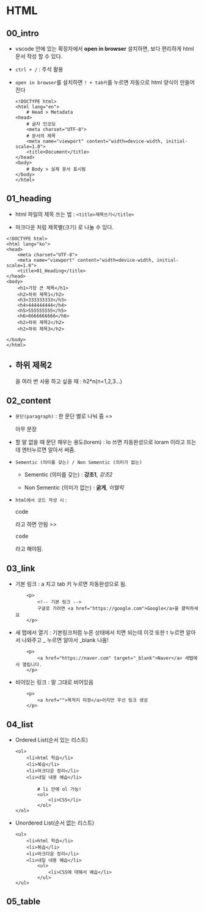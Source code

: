 # HTML

## 00_intro

- vscode 안에 있는 확장자에서 __open in browser__ 설치하면, 
보다 편리하게 html 문서 작성 할 수 있다.

- `ctrl + /` : 주석 활용

- `open in browser`를 설치하면 `! + tab키`를 누르면 자동으로 html 양식이 만들어 진다

    ```
    <!DOCTYPE html>
    <html lang="en">
        # Head > Metadata
    <head>
        # 글자 인코딩
        <meta charset="UTF-8">
        # 문서의 제목
        <meta name="viewport" content="width=device-width, initial-scale=1.0">
        <title>Document</title>
    </head>
    <body>
        # Body > 실제 문서 표시됨    
    </body>
    </html>
    ```

## 01_heading

- html 파일의 제목 쓰는 법 : `<title>제목쓰기</title>`

- 마크다운 처럼 제목별(크기) 로 나눌 수 있다.
    
```
<!DOCTYPE html>
<html lang="ko">
<head>
    <meta charset="UTF-8">
    <meta name="viewport" content="width=device-width, initial-scale=1.0">
    <title>01_Heading</title>
</head>
<body>
    <h1>가장 큰 제목</h1>    
    <h2>하위 제목1</h2>
    <h3>333333333</h3>
    <h4>444444444</h4>
    <h5>555555555</h5>
    <h6>6666666666</h6>
    <h2>하위 제목2</h2>
    <h2>하위 제목3</h2>

</body>
</html>
```

- <h2>하위 제목2</h2> 을 여러 번 사용 하고 싶을 때 : h2*n(n=1,2,3...)

## 02_content

- `문단(paragraph)` : 한 문단 별로 나눠 줌 => <p>아무 문장</p>

- 할 말 없을 때 문단 채우는 용도(lorem) : lo 쓰면 자동완성으로 loram 이라고 뜨는데 엔터누르면 알아서 써줌.

- `Sementic (의미를 갖는) / Non Sementic (의미가 없는)`
    - Sementic (의미를 갖는) : <strong>강조1</strong>, <em>강조2</em>

    - Non Sementic (의미가 없는) : <b>굵게</b>, <i>이텔릭</i> 

- `html에서 코드 작성 시` : <p>code</p> 라고 하면 안됨 >> <pre>code</pre> 라고 해야됨.

## 03_link

- 기본 링크 : a 치고 tab 키 누르면 자동완성으로 <a href=""></a> 됨.
    ```
        <p>
            <!-- 기본 링크 -->
            구글로 가려면 <a href="https://google.com">Google</a>을 클릭하세요
        </p>
    ```

- 새 탭에서 열기 : 기본링크처럼 누른 상태에서 <a href="" target="_blank"></a> 치면 되는데 이것 또한 t 누르면 알아서 나와주고 _ 누르면 알아서 _blank 나옴!
    ```
        <p>
            <a href="https://naver.com" target="_blank">Naver</a> 새탭에서 열립니다.
        </p>
    ```

- 비어있는 링크 : 말 그대로 비어있음
    ```
        <p>
            <a href="">목적지 미정</a>이지만 우선 링크 생성
        </p>
    ```

## 04_list

- Ordered List(순서 있는 리스트)
    
    ```
    <ol>
        <li>html 학습</li>
        <li>복습</li>
        <li>마크다운 정리</li>
        <li>내일 내용 예습</li>

            # li 안에 ol 가능!
            <ol>
                <li>CSS</li>
            </ol>
    </ol>
    ```

- Unordered List(순서 없는 리스트)
    
    ```
    <ul>
        <li>html 학습</li>
        <li>복습</li>
        <li>마크다운 정리</li>
        <li>내일 내용 예습</li>
            <ul>
                <li>CSS에 대해서 예습</li>
            </ul>
    </ul>
    ```

## 05_table



